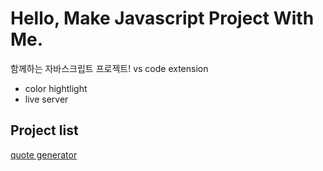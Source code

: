 # Hello, Make Javascript Project With Me.
함께하는 자바스크립트 프로젝트!
vs code extension
- color hightlight
- live server

## Project list
[quote generator]("/quote-generator/")